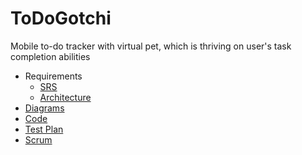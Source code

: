 # ToDoGotchi

Mobile to-do tracker with virtual pet, which is thriving on user's task completion abilities

- Requirements
   - [SRS](https://github.com/octolera/ToDoGotchi/blob/main/Requirements/SRS.md)
   - [Architecture](https://github.com/octolera/ToDoGotchi/blob/main/Requirements/Arch.md)
- [Diagrams](https://github.com/octolera/ToDoGotchi/blob/main/Diagrams/description/README.md)
- [Code](https://github.com/octolera/ToDoGotchi/tree/main/Code)
- [Test Plan](https://github.com/octolera/ToDoGotchi/blob/main/Tests/TestPlan.md)
- [Scrum](https://github.com/octolera/ToDoGotchi/blob/main/Scrum/Backlog.md)

